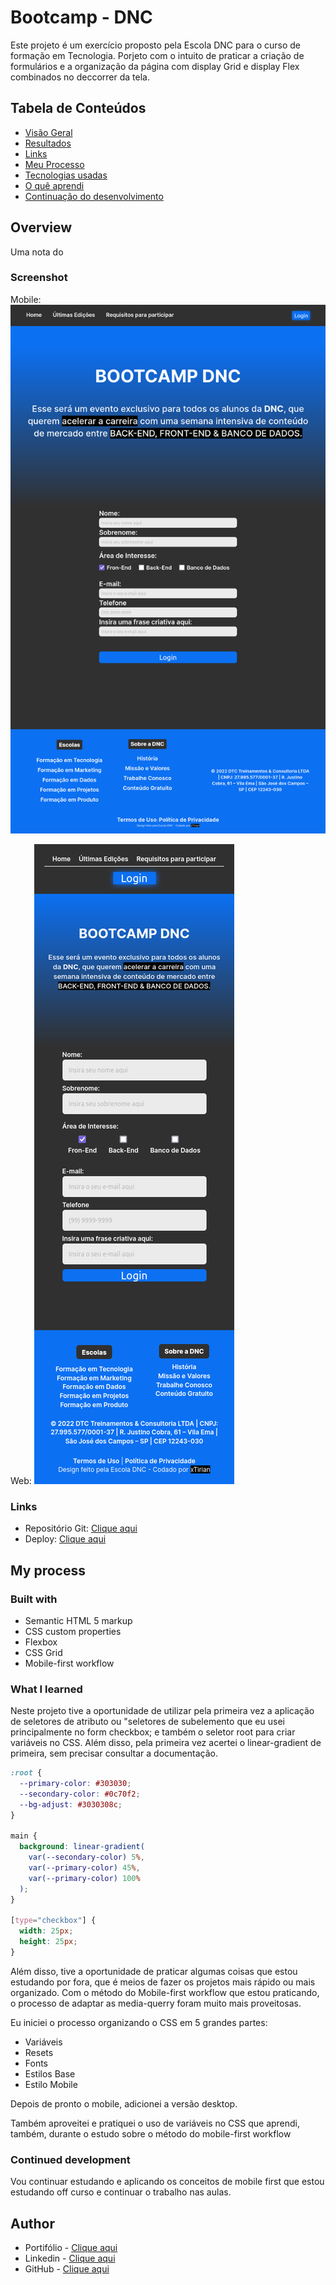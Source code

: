 # Bootcamp - DNC

Este projeto é um exercício proposto pela Escola DNC para o curso de formação em Tecnologia. Porjeto com o intuito de praticar a criação de formulários e a organização da página com display Grid e display Flex combinados no deccorrer da tela.

## Tabela de Conteúdos

- [Visão Geral](#overview)
- [Resultados](#screenshot)
- [Links](#links)
- [Meu Processo](#my-process)
- [Tecnologias usadas](#built-with)
- [O quê aprendi](#what-I-learned)
- [Continuação do desenvolvimento](#continue-development)

## Overview

Uma nota do

### Screenshot

Mobile:
![](./resultado/Web.png)

Web:
![](./resultado/mobile.png)

### Links

- Repositório Git: [Clique aqui](https://github.com/xtirian/DNC-Exercicios/tree/main/0.Bootcamp%20-%20DNC)
- Deploy: [Clique aqui](https://bootcamp-dnc-snowy.vercel.app)

## My process

### Built with

- Semantic HTML 5 markup
- CSS custom properties
- Flexbox
- CSS Grid
- Mobile-first workflow

### What I learned

Neste projeto tive a oportunidade de utilizar pela primeira vez a aplicação de seletores de atributo ou "seletores de subelemento que eu usei principalmente no form checkbox; e também o seletor root para criar variáveis no CSS.
Além disso, pela primeira vez acertei o linear-gradient de primeira, sem precisar consultar a documentação.

```css
:root {
  --primary-color: #303030;
  --secondary-color: #0c70f2;
  --bg-adjust: #3030308c;
}

main {
  background: linear-gradient(
    var(--secondary-color) 5%,
    var(--primary-color) 45%,
    var(--primary-color) 100%
  );
}

[type="checkbox"] {
  width: 25px;
  height: 25px;
}
```

Além disso, tive a oportunidade de praticar algumas coisas que estou estudando por fora, que é meios de fazer os projetos mais rápido ou mais organizado. Com o método do Mobile-first workflow que estou praticando, o processo de adaptar as media-querry foram muito mais proveitosas.

Eu iniciei o processo organizando o CSS em 5 grandes partes:

- Variáveis
- Resets
- Fonts
- Estilos Base
- Estilo Mobile

Depois de pronto o mobile, adicionei a versão desktop.

Também aproveitei e pratiquei o uso de variáveis no CSS que aprendi, também, durante o estudo sobre o método do mobile-first workflow

### Continued development

Vou continuar estudando e aplicando os conceitos de mobile first que estou estudando off curso e continuar o trabalho nas aulas.

## Author

- Portifólio - [Clique aqui](https://xtirian.netlify.app/)
- Linkedin - [Clique aqui](https://www.linkedin.com/in/mf-cunha/x)
- GitHub - [Clique aqui](https://github.com/xtirian/)
